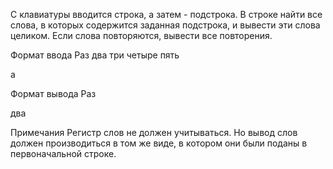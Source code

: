 С клавиатуры вводится строка, а затем - подстрока. В строке найти все слова, в которых содержится заданная подстрока, и вывести эти слова целиком. Если слова повторяются, вывести все повторения.

Формат ввода
Раз два три четыре пять

а

Формат вывода
Раз

два

Примечания
Регистр слов не должен учитываться. Но вывод слов должен производиться в том же виде, в котором они были поданы в первоначальной строке.
